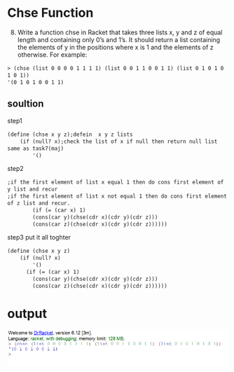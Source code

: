 # Chse Function
8. Write a function chse in Racket that takes three lists x, y and z of equal length and containing only 0’s and 1’s. It should return a list containing the elements of y in the positions where x is 1 and the elements of z otherwise. 
For example: 
```racket
> (chse (list 0 0 0 0 1 1 1 1) (list 0 0 1 1 0 0 1 1) (list 0 1 0 1 0 1 0 1))
'(0 1 0 1 0 0 1 1) 

```
## soultion
step1
```racket
(define (chse x y z);defein  x y z lists
    (if (null? x);check the list of x if null then return null list same as task7(maj)
        '()
```
step2
```racket
;if the first element of list x equal 1 then do cons first element of y list and recur
;if the first element of list x not equal 1 then do cons first element of z list and recur.
        (if (= (car x) 1)
        (cons(car y)(chse(cdr x)(cdr y)(cdr z)))
        (cons(car z)(chse(cdr x)(cdr y)(cdr z))))))
```
step3 put it all toghter
```racket
(define (chse x y z)
    (if (null? x)
        '()
      (if (= (car x) 1)
        (cons(car y)(chse(cdr x)(cdr y)(cdr z)))
        (cons(car z)(chse(cdr x)(cdr y)(cdr z))))))
```
# output
![](https://github.com/neroZWX/Racket-problemsheets/blob/master/Chse/output.PNG)
